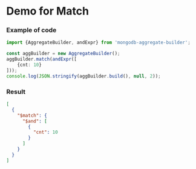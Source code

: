 # Demo for Match

### Example of code

```typescript
import {AggregateBuilder, andExpr} from 'mongodb-aggregate-builder';

const aggBuilder = new AggregateBuilder();
aggBuilder.match(andExpr([
    {cnt: 10}
]));
console.log(JSON.stringify(aggBuilder.build(), null, 2));
```

### Result

```json
[
  {
    "$match": {
      "$and": [
        {
          "cnt": 10
        }
      ]
    }
  }
]
```
